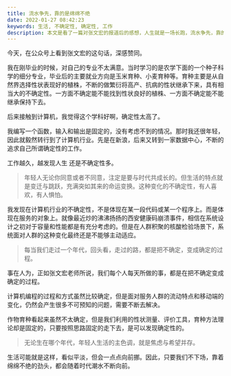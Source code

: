 ```yaml
---
title: 流水争先，靠的是绵绵不绝
date: 2022-01-27 08:42:23
keywords: 生活, 不确定性, 确定性, 工作
description: 本文是看了一篇对张文宏的报道后的感想，人生就是一场长跑，流水争先，靠的是绵绵不绝。只要我们不下场，每个人都能找到自己的赛场。
---
```


今天，在公众号上看到张文宏的这句话，深感赞同。

我在刚毕业的时候，对自己的专业不太满意。当时学习的是农学下面的一个种子科学的细分专业，毕业后的主要就业方向是玉米育种、小麦育种等。育种主要是从自然界选择性状表现好的植株，不断的做繁衍将高产、抗病的性状继承下来，具有相当大的不确定性。一方面不确定能不能找到性状良好的植株、一方面不确定能不能继承保持下去。

后来接触到计算机，我觉得这个学科好啊，确定性太高了。

我编写一个函数，输入和输出是固定的，没有考虑不到的情况。那时我还很年轻，因此就毅然转行到了计算机行业。先是在新浪，后来又转到一家数据中心，不断的追求自己所谓确定性的工作。

工作越久，越发现人生 还是不确定性多。

> 年轻人无论你同意或者不同意，注定是要与时代共成长的。但生活的特点就是变迁与跳跃，充满突如其来的命运变换。这种变化的不确定性，有人喜欢，有人惧怕。

我发现在计算机行业的不确定性，不是体现在某一段代码或某一个程序上。而是体现在服务的对象上。就像最近炒的沸沸扬扬的西安健康码崩溃事件，相信在系统设计之初对于容量和性能都是有充分考虑的。但是在人群积聚的核酸检验场景下，系统面对人群的这种变化最终还是不能够主动适应。

> 每当我们走过一个年代，回头看，走过的路，都是把不确定，变成确定的过程。

事在人为，正如张文宏老师所说，我们每个人每天所做的事，都是在把不确定变成确定的过程。

计算机编程的过程和方式虽然比较确定，但是面对服务人群的流动特点和移动端的变化，仍然会产生很多不可预知的问题，需要不断去解决。

作物育种看起来虽然不太确定，但是我们利用的性状测量、评价工具，育种方法理论却是固定的，只要按照思路固定的走下去，是可以发现确定性的。

> 无论生在哪个年代，年轻人生活的主色调，就是焦虑与希望并存。

生活可能就是这样，看似平淡，但会一点点向前挪。因此，只要我们不下场，靠着绵绵不绝的劲头，都会随着时代潮水不断向前。
